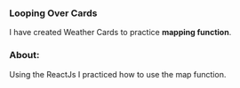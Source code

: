 ### Looping Over Cards
I have created Weather Cards to practice **mapping function**.

### About:
Using the ReactJs I practiced how to use the map function.